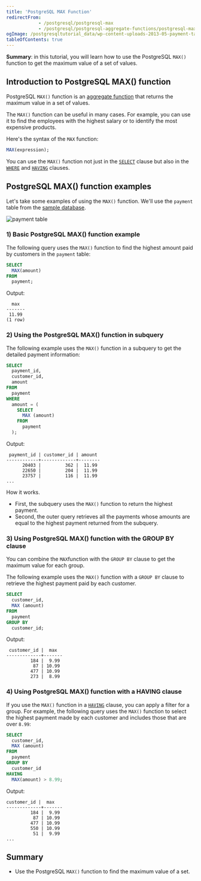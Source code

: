 ```yaml
---
title: 'PostgreSQL MAX Function'
redirectFrom:
            - /postgresql/postgresql-max 
            - /postgresql/postgresql-aggregate-functions/postgresql-max-function
ogImage: /postgresqltutorial_data/wp-content-uploads-2013-05-payment-table.png
tableOfContents: true
---
```


**Summary**: in this tutorial, you will learn how to use the PostgreSQL `MAX()` function to get the maximum value of a set of values.

## Introduction to PostgreSQL MAX() function

PostgreSQL `MAX()` function is an [aggregate function](/postgresql/postgresql-aggregate-functions) that returns the maximum value in a set of values.

The `MAX()` function can be useful in many cases. For example, you can use it to find the employees with the highest salary or to identify the most expensive products.

Here's the syntax of the `MAX` function:

```sql
MAX(expression);
```

You can use the `MAX()` function not just in the [`SELECT`](/postgresql/postgresql-select) clause but also in the [`WHERE`](/postgresql/postgresql-tutorial/postgresql-where) and [`HAVING`](/postgresql/postgresql-tutorial/postgresql-having) clauses.

## PostgreSQL MAX() function examples

Let's take some examples of using the `MAX()` function. We'll use the `payment` table from the [sample database](/postgresql/postgresql-getting-started/postgresql-sample-database).

![payment table](/postgresqltutorial_data/wp-content-uploads-2013-05-payment-table.png)

### 1) Basic PostgreSQL MAX() function example

The following query uses the `MAX()` function to find the highest amount paid by customers in the `payment` table:

```sql
SELECT
  MAX(amount)
FROM
  payment;
```

Output:

```
  max
-------
 11.99
(1 row)
```

### 2) Using the PostgreSQL MAX() function in subquery

The following example uses the `MAX()` function in a subquery to get the detailed payment information:

```sql
SELECT
  payment_id,
  customer_id,
  amount
FROM
  payment
WHERE
  amount = (
    SELECT
      MAX (amount)
    FROM
      payment
  );
```

Output:

```
 payment_id | customer_id | amount
------------+-------------+--------
      20403 |         362 |  11.99
      22650 |         204 |  11.99
      23757 |         116 |  11.99
...
```

How it works.

- First, the subquery uses the `MAX()` function to return the highest payment.
- Second, the outer query retrieves all the payments whose amounts are equal to the highest payment returned from the subquery.

### 3) Using PostgreSQL MAX() function with the GROUP BY clause

You can combine the `MAX`function with the `GROUP BY` clause to get the maximum value for each group.

The following example uses the `MAX()` function with a `GROUP BY` clause to retrieve the highest payment paid by each customer.

```sql
SELECT
  customer_id,
  MAX (amount)
FROM
  payment
GROUP BY
  customer_id;
```

Output:

```
 customer_id |  max
-------------+-------
         184 |  9.99
          87 | 10.99
         477 | 10.99
         273 |  8.99
```

### 4) Using PostgreSQL MAX() function with a HAVING clause

If you use the `MAX()` function in a [`HAVING`](/postgresql/postgresql-having) clause, you can apply a filter for a group. For example, the following query uses the `MAX()` function to select the highest payment made by each customer and includes those that are over `8.99`:

```sql
SELECT
  customer_id,
  MAX (amount)
FROM
  payment
GROUP BY
  customer_id
HAVING
  MAX(amount) > 8.99;
```

Output:

```
customer_id |  max
-------------+-------
         184 |  9.99
          87 | 10.99
         477 | 10.99
         550 | 10.99
          51 |  9.99
...
```

## Summary

- Use the PostgreSQL `MAX()` function to find the maximum value of a set.
